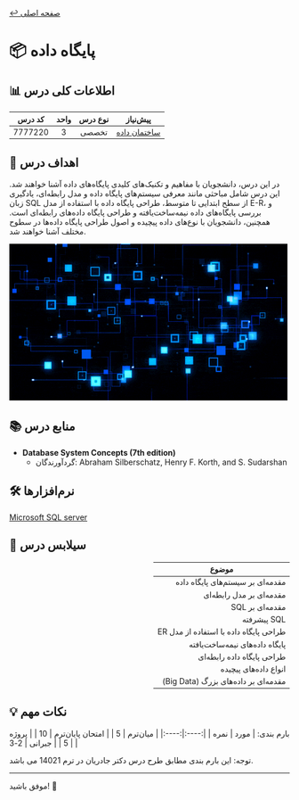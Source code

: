 
[↩️ صفحه اصلی](/README.md)

# 📦 پایگاه داده

## 📊 اطلاعات کلی درس
| کد درس | واحد | نوع درس | پیش‌نیاز |
|:------:|:----:|:-------:|:--------:|
| 7777220 |  3   | تخصصی   | [ساختمان داده](/نیمسال%203/ساختمان%20داده/README.md) |

## 🎯 اهداف درس
در این درس، دانشجویان با مفاهیم و تکنیک‌های کلیدی پایگاه‌های داده آشنا خواهند شد. این درس شامل مباحثی مانند معرفی سیستم‌های پایگاه داده و مدل رابطه‌ای، یادگیری زبان SQL از سطح ابتدایی تا متوسط، طراحی پایگاه داده با استفاده از مدل E-R، و بررسی پایگاه‌های داده نیمه‌ساخت‌یافته و طراحی پایگاه داده‌های رابطه‌ای است. همچنین، دانشجویان با نوع‌های داده پیچیده و اصول طراحی پایگاه داده‌ها در سطوح مختلف آشنا خواهند شد.


![gif](تصاویر/giphy.gif)

## 📚 منابع درس
- **Database System Concepts (7th edition)**
  - گردآورندگان: Abraham Silberschatz, Henry F. Korth, and S. Sudarshan
  <!-- - [لینک دانلود کتاب و اسلایدها]() -->

## 🛠️ نرم‌افزارها
[Microsoft SQL server](https://www.microsoft.com/en-us/sql-server/sql-server-downloads)


## 📅 سیلابس درس
<div style="text-align: right; direction: rtl;">
    <table style="width: 100%; text-align: center;">
        <thead>
            <tr>
                <th>موضوع</th>
            </tr>
        </thead>
        <tbody style="text-align: right;">
            <tr>
                <td>مقدمه‌ای بر سیستم‌های پایگاه داده</td>
            </tr>
            <tr>
                <td>مقدمه‌ای بر مدل رابطه‌ای</td>
            </tr>
            <tr>
                <td>مقدمه‌ای بر SQL</td>
            </tr>
            <tr>
                <td>SQL پیشرفته</td>
            </tr>
            <tr>
                <td>طراحی پایگاه داده با استفاده از مدل ER</td>
            </tr>
            <tr>
                <td>پایگاه داده‌های نیمه‌ساخت‌یافته</td>
            </tr>
            <tr>
                <td>طراحی پایگاه داده رابطه‌ای</td>
            </tr>
            <tr>
                <td>انواع داده‌های پیچیده</td>
            </tr>
            <tr>
                <td>مقدمه‌ای بر داده‌های بزرگ (Big Data)</td>
            </tr>
        </tbody>
    </table>
</div>



<!-- ## 🔗 منابع مفید دیگر
- []() -  -->


## 💡 نکات مهم
بارم بندی:
| مورد | نمره |
|:----:|:----:|
| میان‌ترم | 5 |
| امتحان پایان‌ترم | 10 |
| پروژه‌ | 5 |
| جبرانی | 2-3 |

توجه: این بارم بندی مطابق طرح درس دکتر جادریان در ترم 14021 می باشد.

---

موفق باشید! 🚀
